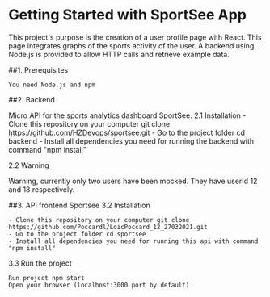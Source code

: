 # Getting Started with SportSee App

This project's purpose is the creation of a user profile page with React. This page integrates graphs of the sports activity of the user. 
A backend using Node.js is provided to allow HTTP calls and retrieve example data.

##1. Prerequisites

    You need Node.js and npm
    
##2. Backend

Micro API for the sports analytics dashboard SportSee.
2.1 Installation
    - Clone this repository on your computer git clone https://github.com/HZDevops/sportsee.git
    - Go to the project folder cd backend
    - Install all dependencies you need for running the backend with command "npm install"

2.2 Warning

Warning, currently only two users have been mocked. They have userId 12 and 18 respectively.

##3. API frontend Sportsee
3.2 Installation

    - Clone this repository on your computer git clone https://github.com/Poccardl/LoicPoccard_12_27032021.git
    - Go to the project folder cd sportsee
    - Install all dependencies you need for running this api with command "npm install"

3.3 Run the project

    Run project npm start
    Open your browser (localhost:3000 port by default)

